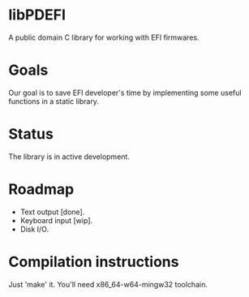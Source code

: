 # libPDEFI
A public domain C library for working with EFI firmwares.

# Goals
Our goal is to save EFI developer's time by implementing some useful functions in a static library.

# Status
The library is in active development.

# Roadmap
- Text output [done].
- Keyboard input [wip].
- Disk I/O.

# Compilation instructions
Just 'make' it.
You'll need x86_64-w64-mingw32 toolchain.

